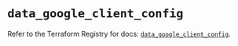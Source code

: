 # `data_google_client_config`

Refer to the Terraform Registry for docs: [`data_google_client_config`](https://registry.terraform.io/providers/hashicorp/google/5.33.0/docs/data-sources/client_config).
